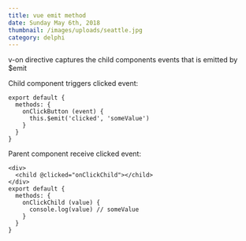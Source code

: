 ```yaml
---
title: vue emit method
date: Sunday May 6th, 2018
thumbnail: /images/uploads/seattle.jpg
category: delphi
---
```


v-on directive captures the child components events that is emitted by $emit

Child component triggers clicked event:

```
export default {
  methods: {
    onClickButton (event) {
      this.$emit('clicked', 'someValue')
    }
  }
}
```
Parent component receive clicked event:

```
<div>
  <child @clicked="onClickChild"></child>
</div>
export default {
  methods: {
    onClickChild (value) {
      console.log(value) // someValue
    }
  }
}
```
